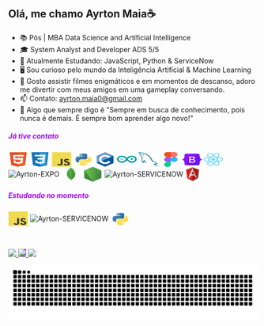 ## Olá, me chamo Ayrton Maia☕

- 📚 Pós | MBA Data Science and Artificial Intelligence
- 🎓 System Analyst and Developer ADS 5/5
- 🌱 Atualmente Estudando: JavaScript, Python & ServiceNow
- 🖥️ Sou curioso pelo mundo da Inteligência Artificial & Machine Learning
- 🔮 Gosto assistir filmes enigmáticos e em momentos de descanso, adoro me divertir com meus amigos em uma gameplay conversando.
- 📫 Contato: ayrton.maia0@gmail.com
- 🔭 Algo que sempre digo é "Sempre em busca de conhecimento, pois nunca é demais. É sempre bom aprender algo novo!"


<!--icones-->
<h5 style="color: #9b07f7;" dir="auto">Já tive contato</h5>
<div style="display: inline_block">
  <img align="center" alt="Ayrton-HTML" height="30" width="40" src="https://raw.githubusercontent.com/devicons/devicon/master/icons/html5/html5-original.svg">
  <img align="center" alt="Ayrton-CSS" height="30" width="40" src="https://raw.githubusercontent.com/devicons/devicon/master/icons/css3/css3-original.svg">
  <img align="center" alt="Ayrton-JS" height="30" width="40" src="https://raw.githubusercontent.com/devicons/devicon/master/icons/javascript/javascript-original.svg">
  <img align="center" alt="Ayrton-PYTHON" height="30" width="40" src="https://raw.githubusercontent.com/devicons/devicon/master/icons/python/python-original.svg">
  <img align="center" alt="Ayrton-C" height="30" width="40" src="https://raw.githubusercontent.com/devicons/devicon/master/icons/c/c-original.svg">
  <img align="center" alt="Ayrton-ARDUINO" height="30" width="40" src="https://raw.githubusercontent.com/devicons/devicon/master/icons/arduino/arduino-original.svg">
  <img align="center" alt="Ayrton-MYSQL" height="30" width="40" src="https://raw.githubusercontent.com/devicons/devicon/master/icons/mysql/mysql-original.svg">
  <img align="center" alt="Ayrton-FIGMA" height="30" width="40" src="https://raw.githubusercontent.com/devicons/devicon/master/icons/figma/figma-original.svg">
  <img align="center" alt="Ayrton-PYTHON" height="30" width="40" src="https://raw.githubusercontent.com/devicons/devicon/master/icons/bootstrap/bootstrap-original.svg">
  <img align="center" alt="Ayrton-REACTNATIVE" height="30" width="40" src="https://raw.githubusercontent.com/devicons/devicon/master/icons/react/react-original.svg">
  <img align="center" alt="Ayrton-EXPO" height="30" width="30" src="https://media2.dev.to/dynamic/image/width=1080,height=1080,fit=cover,gravity=auto,format=auto/https%3A%2F%2Fdev-to-uploads.s3.amazonaws.com%2Fuploads%2Farticles%2F7s19o0dhp2pu41gmoyr9.png">
  <img align="center" alt="Ayrton-MONGODB" height="30" width="40" src="https://raw.githubusercontent.com/devicons/devicon/master/icons/mongodb/mongodb-original.svg">
  <img align="center" alt="Ayrton-NODEJS" height="30" width="40" src="https://raw.githubusercontent.com/devicons/devicon/master/icons/nodejs/nodejs-original.svg">
  <img align="center" alt="Ayrton-SERVICENOW" height="30" width="30" src="https://play-lh.googleusercontent.com/g8nI6jurubf_E4JDNNCHP1c9BHO5ezieUs-HF5IZ0d4G0k6FKC0elsUBfIwPCsXk0w2Y">
  <img align="center" alt="Ayrton-ANGULARJS" height="30" width="30" src="https://raw.githubusercontent.com/devicons/devicon/master/icons/angularjs/angularjs-original.svg">
  <!--img align="center" alt="Ayrton-PYTHONANYWHERE" height="30" width="40" src=""-->
</div>


<!--APRENDENDO-->
<h5 style="color: #9b07f7;" dir="auto">Estudando no momento</h5>
<div style="display: inline_block">
  <img align="center" alt="Ayrton-JS" height="30" width="40" src="https://raw.githubusercontent.com/devicons/devicon/master/icons/javascript/javascript-original.svg">
  <!-- <img align="center" alt="Ayrton-NODEJS" height="30" width="40" src="https://raw.githubusercontent.com/devicons/devicon/master/icons/nodejs/nodejs-original.svg"> -->
  <!-- <img align="center" alt="Ayrton-MONGODB" height="30" width="40" src="https://raw.githubusercontent.com/devicons/devicon/master/icons/mongodb/mongodb-original.svg"> -->
  <img align="center" alt="Ayrton-SERVICENOW" height="30" width="30" src="https://play-lh.googleusercontent.com/g8nI6jurubf_E4JDNNCHP1c9BHO5ezieUs-HF5IZ0d4G0k6FKC0elsUBfIwPCsXk0w2Y">
  <img align="center" alt="Ayrton-PYTHON" height="30" width="40" src="https://raw.githubusercontent.com/devicons/devicon/master/icons/python/python-original.svg">
</div>



<!--informacoes-->
<br>
<!--
<div align="center" dri="auto">
<a href="https://github.com/AyrtonMaia0">
  <img height="180em" width="48%" src="https://github-readme-stats.vercel.app/api/top-langs/?username=AyrtonMaia0&layout=compact&langs_count=7&theme=aura" style="max-width: 100%;"/>
  <img height="180em" width="48%" src="https://github-readme-stats.vercel.app/api?username=AyrtonMaia0&show_icons=true&theme=aura&include_all_commits=true&count_private=true" style="max-width: 100%;"/>
-->
  
</a>
</div>
<rect xmlns="http://www.w3.org/2000/svg" data-testid="card-bg" x="0.5" y="0.5" rx="4.5" height="99%" stroke="#e4e2e2" width="494" fill="#141321" stroke-opacity="1"/>


<h2 dir="auto"></h2>
  
<!--button-->
<div target="_blank"> 
  <a href="https://www.youtube.com/channel/UC31UJAoOQzg7-bK7a_HF8fg/featured" target="_blank">
    <img src="https://img.shields.io/badge/YouTube-FF0000?style=for-the-badge&logo=youtube&logoColor=white" target="_blank">
  </a>
  
  <a href="https://www.instagram.com/i_cafe.maia/" target="_blank">
    <img src="https://img.shields.io/badge/-Instagram-%23E4405F?style=for-the-badge&logo=instagram&logoColor=white" style="background-color: #9933FF;" target="_blank">
  </a>
  
  <a href="https://www.linkedin.com/in/ayrton-maia-404489228/" target="_blank">
    <img src="https://img.shields.io/badge/-LinkedIn-%230077B5?style=for-the-badge&logo=linkedin&logoColor=white" target="_blank">
  </a> 
</div>  

<!-- Snake-->
  ![Snake animation](https://github.com/SaraLopes7/SaraLopes7/blob/output/github-contribution-grid-snake-colorful.svg)  
<!--
![Snake animation](https://github.com/AyrtonMaia0/AyrtonMaia0/blob/output/github-contribution-grid-snake.svg)
-->
